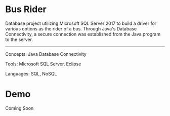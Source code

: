 # Bus Rider

Database project utilizing Microsoft SQL Server 2017 to build a driver for various options as the rider of a bus. 
Through Java's Database Connectivity, a secure connection was established from the Java program to the server.

-----------------------------------------------------------------------------------------------  

Concepts: Java Database Connectivity

Tools: Microsoft SQL Server, Eclipse

Languages: SQL, NoSQL

# Demo
Coming Soon
